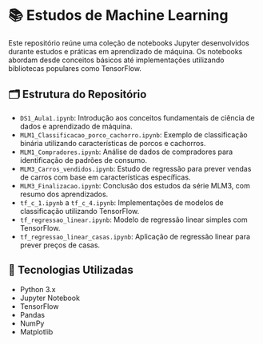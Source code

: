 # 📚 Estudos de Machine Learning

Este repositório reúne uma coleção de notebooks Jupyter desenvolvidos durante estudos e práticas em aprendizado de máquina. Os notebooks abordam desde conceitos básicos até implementações utilizando bibliotecas populares como TensorFlow.

## 🗂 Estrutura do Repositório

- `DS1_Aula1.ipynb`: Introdução aos conceitos fundamentais de ciência de dados e aprendizado de máquina.
- `MLM1_Classificacao_porco_cachorro.ipynb`: Exemplo de classificação binária utilizando características de porcos e cachorros.
- `MLM1_Compradores.ipynb`: Análise de dados de compradores para identificação de padrões de consumo.
- `MLM3_Carros_vendidos.ipynb`: Estudo de regressão para prever vendas de carros com base em características específicas.
- `MLM3_Finalizacao.ipynb`: Conclusão dos estudos da série MLM3, com resumo dos aprendizados.
- `tf_c_1.ipynb` a `tf_c_4.ipynb`: Implementações de modelos de classificação utilizando TensorFlow.
- `tf_regressao_linear.ipynb`: Modelo de regressão linear simples com TensorFlow.
- `tf_regressao_linear_casas.ipynb`: Aplicação de regressão linear para prever preços de casas.

## 🧰 Tecnologias Utilizadas

- Python 3.x
- Jupyter Notebook
- TensorFlow
- Pandas
- NumPy
- Matplotlib
